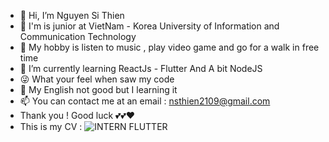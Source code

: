 - 👋 Hi, I’m Nguyen Si Thien
- 👨‍ I'm is junior at VietNam - Korea University of Information and Communication Technology
- 👀 My hobby is listen to music , play video game and go for a walk in free time
- 🌱 I’m currently learning ReactJs - Flutter And A bit NodeJS
- 😜 What your feel when saw my code 
- 🤞 My English not good but I learning it 
- 📫 You can contact me at an email : nsthien2109@gmail.com
- Thank you ! Good luck 💕💕❤
- This is my CV :
![INTERN FLUTTER](https://user-images.githubusercontent.com/70851146/152669221-668b692e-665e-41b9-8c09-ff58e8404c93.png)

